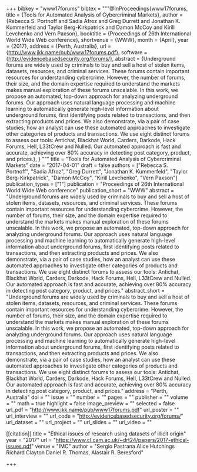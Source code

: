 +++
bibkey = "www17forums"
bibtex = """@InProceedings{www17forums,
  title     = {Tools for Automated Analysis of Cybercriminal Markets},
  author    = {Rebecca S. Portnoff  and  Sadia Afroz  and  Greg Durrett  and  Jonathan K. Kummerfeld  and  Taylor Berg-Kirkpatrick  and  Damon McCoy  and  Kirill Levchenko  and  Vern Paxson},
  booktitle = {Proceedings of 26th International World Wide Web conference},
  shortvenue = {WWW},
  month     = {April},
  year      = {2017},
  address   = {Perth, Australia},
  url       = {http://www.jkk.name/pub/www17forums.pdf},
  software  = {http://evidencebasedsecurity.org/forums/},
  abstract  = {Underground forums are widely used by criminals to buy and sell a host of stolen items, datasets, resources, and criminal services.  These forums contain important resources for understanding cybercrime.  However, the number of forums, their size, and the domain expertise required to understand the markets makes manual exploration of these forums unscalable. In this work, we propose an automated, top-down approach for analyzing underground forums.  Our approach uses natural language processing and machine learning to automatically generate high-level information about underground forums, first identifying posts related to transactions, and then extracting products and prices. We also demonstrate, via a pair of case studies, how an analyst can use these automated approaches to investigate other categories of products and transactions. We use eight distinct forums to assess our tools: Antichat, Blackhat World, Carders, Darkode, Hack Forums, Hell, L33tCrew and Nulled. Our automated approach is fast and accurate, achieving over 80% accuracy in detecting post category, product, and prices.},
}
"""
title = "Tools for Automated Analysis of Cybercriminal Markets"
date = "2017-04-01"
draft = false
authors = ["Rebecca S. Portnoff", "Sadia Afroz", "Greg Durrett", "Jonathan K. Kummerfeld", "Taylor Berg-Kirkpatrick", "Damon McCoy", "Kirill Levchenko", "Vern Paxson"]
publication_types = ["1"]
publication = "Proceedings of 26th International World Wide Web conference"
publication_short = "WWW"
abstract = "Underground forums are widely used by criminals to buy and sell a host of stolen items, datasets, resources, and criminal services.  These forums contain important resources for understanding cybercrime.  However, the number of forums, their size, and the domain expertise required to understand the markets makes manual exploration of these forums unscalable. In this work, we propose an automated, top-down approach for analyzing underground forums.  Our approach uses natural language processing and machine learning to automatically generate high-level information about underground forums, first identifying posts related to transactions, and then extracting products and prices. We also demonstrate, via a pair of case studies, how an analyst can use these automated approaches to investigate other categories of products and transactions. We use eight distinct forums to assess our tools: Antichat, Blackhat World, Carders, Darkode, Hack Forums, Hell, L33tCrew and Nulled. Our automated approach is fast and accurate, achieving over 80% accuracy in detecting post category, product, and prices."
abstract_short = "Underground forums are widely used by criminals to buy and sell a host of stolen items, datasets, resources, and criminal services.  These forums contain important resources for understanding cybercrime.  However, the number of forums, their size, and the domain expertise required to understand the markets makes manual exploration of these forums unscalable. In this work, we propose an automated, top-down approach for analyzing underground forums.  Our approach uses natural language processing and machine learning to automatically generate high-level information about underground forums, first identifying posts related to transactions, and then extracting products and prices. We also demonstrate, via a pair of case studies, how an analyst can use these automated approaches to investigate other categories of products and transactions. We use eight distinct forums to assess our tools: Antichat, Blackhat World, Carders, Darkode, Hack Forums, Hell, L33tCrew and Nulled. Our automated approach is fast and accurate, achieving over 80% accuracy in detecting post category, product, and prices."
address = "Perth, Australia"
doi = ""
issue = ""
number = ""
pages = ""
publisher = ""
volume = ""
math = true
highlight = false
image_preview = ""
selected = false
url_pdf = "http://www.jkk.name/pub/www17forums.pdf"
url_poster = ""
url_interview = ""
url_code = "http://evidencebasedsecurity.org/forums/"
url_dataset = ""
url_project = ""
url_slides = ""
url_video = ""

[[citation]]
title = "Ethical issues of research using datasets of illicit origin"
year = "2017"
url = "https://www.cl.cam.ac.uk/~drt24/papers/2017-ethical-issues.pdf"
venue = "IMC"
author = "Sergio Pastrana  Alice Hutchings  Richard Clayton  Daniel R. Thomas, Alastair R. Beresford"


+++